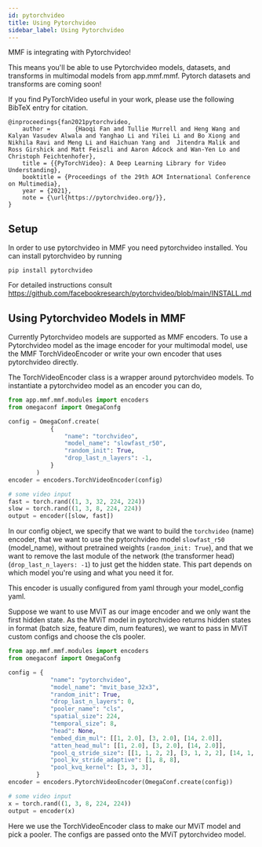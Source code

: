 ```yaml
---
id: pytorchvideo
title: Using Pytorchvideo
sidebar_label: Using Pytorchvideo
---
```


MMF is integrating with Pytorchvideo!

This means you'll be able to use Pytorchvideo models, datasets, and transforms in multimodal models from app.mmf.mmf.
Pytorch datasets and transforms are coming soon!

If you find PyTorchVideo useful in your work, please use the following BibTeX entry for citation.
```
@inproceedings{fan2021pytorchvideo,
    author =       {Haoqi Fan and Tullie Murrell and Heng Wang and Kalyan Vasudev Alwala and Yanghao Li and Yilei Li and Bo Xiong and Nikhila Ravi and Meng Li and Haichuan Yang and  Jitendra Malik and Ross Girshick and Matt Feiszli and Aaron Adcock and Wan-Yen Lo and Christoph Feichtenhofer},
    title = {{PyTorchVideo}: A Deep Learning Library for Video Understanding},
    booktitle = {Proceedings of the 29th ACM International Conference on Multimedia},
    year = {2021},
    note = {\url{https://pytorchvideo.org/}},
}
```

## Setup

In order to use pytorchvideo in MMF you need pytorchvideo installed.
You can install pytorchvideo by running
```
pip install pytorchvideo
```
For detailed instructions consult https://github.com/facebookresearch/pytorchvideo/blob/main/INSTALL.md


## Using Pytorchvideo Models in MMF

Currently Pytorchvideo models are supported as MMF encoders.
To use a Pytorchvideo model as the image encoder for your multimodal model,
use the MMF TorchVideoEncoder or write your own encoder that uses pytorchvideo directly.

The TorchVideoEncoder class is a wrapper around pytorchvideo models.
To instantiate a pytorchvideo model as an encoder you can do,

```python
from app.mmf.mmf.modules import encoders
from omegaconf import OmegaConfg

config = OmegaConf.create(
            {
                "name": "torchvideo",
                "model_name": "slowfast_r50",
                "random_init": True,
                "drop_last_n_layers": -1,
            }
        )
encoder = encoders.TorchVideoEncoder(config)

# some video input
fast = torch.rand((1, 3, 32, 224, 224))
slow = torch.rand((1, 3, 8, 224, 224))
output = encoder([slow, fast])
```

In our config object, we specify that we want to build the `torchvideo` (name) encoder,
that we want to use the pytorchvideo model `slowfast_r50` (model_name),
without pretrained weights (`random_init: True`),
and that we want to remove the last module of the network (the transformer head) (`drop_last_n_layers: -1`) to just get the hidden state.
This part depends on which model you're using and what you need it for.

This encoder is usually configured from yaml through your model_config yaml.


Suppose we want to use MViT as our image encoder and we only want the first hidden state.
As the MViT model in pytorchvideo returns hidden states in format (batch size, feature dim, num features),
we want to pass in MViT custom configs and choose the cls pooler.

```python
from app.mmf.mmf.modules import encoders
from omegaconf import OmegaConfg

config = {
            "name": "pytorchvideo",
            "model_name": "mvit_base_32x3",
            "random_init": True,
            "drop_last_n_layers": 0,
            "pooler_name": "cls",
            "spatial_size": 224,
            "temporal_size": 8,
            "head": None,
            "embed_dim_mul": [[1, 2.0], [3, 2.0], [14, 2.0]],
            "atten_head_mul": [[1, 2.0], [3, 2.0], [14, 2.0]],
            "pool_q_stride_size": [[1, 1, 2, 2], [3, 1, 2, 2], [14, 1, 2, 2]],
            "pool_kv_stride_adaptive": [1, 8, 8],
            "pool_kvq_kernel": [3, 3, 3],
        }
encoder = encoders.PytorchVideoEncoder(OmegaConf.create(config))

# some video input
x = torch.rand((1, 3, 8, 224, 224))
output = encoder(x)
```

Here we use the TorchVideoEncoder class to make our MViT model and pick a pooler.
The configs are passed onto the MViT pytorchvideo model.
